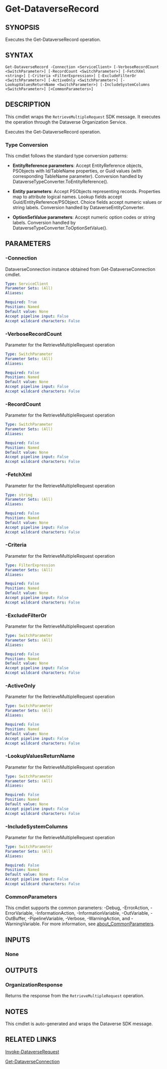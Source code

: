 # Get-DataverseRecord

## SYNOPSIS
Executes the Get-DataverseRecord operation.

## SYNTAX

```
Get-DataverseRecord -Connection <ServiceClient> [-VerboseRecordCount <SwitchParameter>] [-RecordCount <SwitchParameter>] [-FetchXml <string>] [-Criteria <FilterExpression>] [-ExcludeFilterOr <SwitchParameter>] [-ActiveOnly <SwitchParameter>] [-LookupValuesReturnName <SwitchParameter>] [-IncludeSystemColumns <SwitchParameter>] [<CommonParameters>]
```

## DESCRIPTION

This cmdlet wraps the `RetrieveMultipleRequest` SDK message. It executes the operation through the Dataverse Organization Service.

Executes the Get-DataverseRecord operation.

### Type Conversion

This cmdlet follows the standard type conversion patterns:

- **EntityReference parameters**: Accept EntityReference objects, PSObjects with Id/TableName properties, or Guid values (with corresponding TableName parameter). Conversion handled by DataverseTypeConverter.ToEntityReference().

- **Entity parameters**: Accept PSObjects representing records. Properties map to attribute logical names. Lookup fields accept Guid/EntityReference/PSObject. Choice fields accept numeric values or string labels. Conversion handled by DataverseEntityConverter.

- **OptionSetValue parameters**: Accept numeric option codes or string labels. Conversion handled by DataverseTypeConverter.ToOptionSetValue().

## PARAMETERS

### -Connection
DataverseConnection instance obtained from Get-DataverseConnection cmdlet.

```yaml
Type: ServiceClient
Parameter Sets: (All)
Aliases:

Required: True
Position: Named
Default value: None
Accept pipeline input: False
Accept wildcard characters: False
```
### -VerboseRecordCount
Parameter for the RetrieveMultipleRequest operation

```yaml
Type: SwitchParameter
Parameter Sets: (All)
Aliases:

Required: False
Position: Named
Default value: None
Accept pipeline input: False
Accept wildcard characters: False
```
### -RecordCount
Parameter for the RetrieveMultipleRequest operation

```yaml
Type: SwitchParameter
Parameter Sets: (All)
Aliases:

Required: False
Position: Named
Default value: None
Accept pipeline input: False
Accept wildcard characters: False
```
### -FetchXml
Parameter for the RetrieveMultipleRequest operation

```yaml
Type: string
Parameter Sets: (All)
Aliases:

Required: False
Position: Named
Default value: None
Accept pipeline input: False
Accept wildcard characters: False
```
### -Criteria
Parameter for the RetrieveMultipleRequest operation

```yaml
Type: FilterExpression
Parameter Sets: (All)
Aliases:

Required: False
Position: Named
Default value: None
Accept pipeline input: False
Accept wildcard characters: False
```
### -ExcludeFilterOr
Parameter for the RetrieveMultipleRequest operation

```yaml
Type: SwitchParameter
Parameter Sets: (All)
Aliases:

Required: False
Position: Named
Default value: None
Accept pipeline input: False
Accept wildcard characters: False
```
### -ActiveOnly
Parameter for the RetrieveMultipleRequest operation

```yaml
Type: SwitchParameter
Parameter Sets: (All)
Aliases:

Required: False
Position: Named
Default value: None
Accept pipeline input: False
Accept wildcard characters: False
```
### -LookupValuesReturnName
Parameter for the RetrieveMultipleRequest operation

```yaml
Type: SwitchParameter
Parameter Sets: (All)
Aliases:

Required: False
Position: Named
Default value: None
Accept pipeline input: False
Accept wildcard characters: False
```
### -IncludeSystemColumns
Parameter for the RetrieveMultipleRequest operation

```yaml
Type: SwitchParameter
Parameter Sets: (All)
Aliases:

Required: False
Position: Named
Default value: None
Accept pipeline input: False
Accept wildcard characters: False
```
### CommonParameters
This cmdlet supports the common parameters: -Debug, -ErrorAction, -ErrorVariable, -InformationAction, -InformationVariable, -OutVariable, -OutBuffer, -PipelineVariable, -Verbose, -WarningAction, and -WarningVariable. For more information, see [about_CommonParameters](http://go.microsoft.com/fwlink/?LinkID=113216).

## INPUTS

### None

## OUTPUTS

### OrganizationResponse

Returns the response from the `RetrieveMultipleRequest` operation.

## NOTES

This cmdlet is auto-generated and wraps the Dataverse SDK message.

## RELATED LINKS

[Invoke-DataverseRequest](Invoke-DataverseRequest.md)

[Get-DataverseConnection](Get-DataverseConnection.md)
